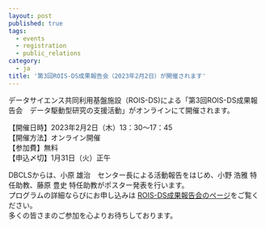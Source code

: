 ```yaml
---
layout: post
published: true
tags:
  - events
  - registration
  - public_relations
category:
  - ja
title: '第3回ROIS-DS成果報告会（2023年2月2日）が開催されます'
---
```

データサイエンス共同利用基盤施設（ROIS-DS)による「第3回ROIS-DS成果報告会　データ駆動型研究の支援活動」がオンラインにて開催されます。  <br />

【開催日時】2023年2月2日（木）13：30～17：45 <br />
【開催方法】オンライン開催 <br />
【参加費】無料  <br />
【申込〆切】1月31日（火）正午 <br />

DBCLSからは、小原 雄治　センター長による活動報告をはじめ、小野 浩雅 特任助教、藤原 豊史 特任助教がポスター発表を行います。  <br />
プログラムの詳細ならびにお申し込みは [ROIS-DS成果報告会のページ](https://ds.rois.ac.jp/article/rois-ds_symposium_20230202 "ROIS-DS成果報告会のページ")をご覧ください。　<br />
多くの皆さまのご参加を心よりお待ちしております。 
